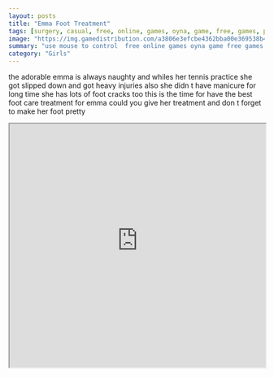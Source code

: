 ```yaml
---
layout: posts
title: "Emma Foot Treatment"
tags: [surgery, casual, free, online, games, oyna, game, free, games, play, play, games]
image: "https://img.gamedistribution.com/a3806e3efcbe4362bba00e369538b40b-512x384.jpeg"
summary: "use mouse to control  free online games oyna game free games play play games"
category: "Girls"
---
```


the adorable emma is always naughty and whiles her tennis practice she got slipped down and got heavy injuries also she didn t have manicure for long time she has lots of foot cracks too this is the time for have the best foot care treatment for emma could you give her treatment and don t forget to make her foot pretty

<iframe width="100%" height="480px;" src="https://html5.gamedistribution.com/a3806e3efcbe4362bba00e369538b40b/"></iframe>